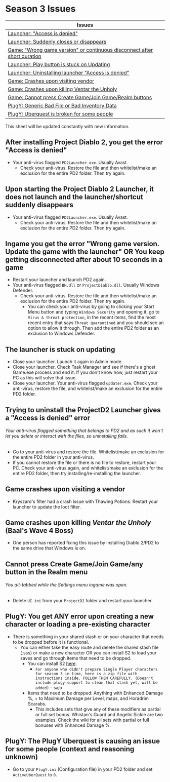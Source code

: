 # Season 3 Issues

| Issues |
| - |
| [Launcher: "Access is denied"](https://github.com/Warren1001/PD2Info/blob/main/Season_3_Issues.md#after-installing-project-diablo-2-you-get-the-error-access-is-denied) |
| [Launcher: Suddenly closes or disappears](https://github.com/Warren1001/PD2Info/blob/main/Season_3_Issues.md#upon-starting-the-project-diablo-2-launcher-it-does-not-launch-and-the-launchershortcut-suddenly-disappears) |
| [Game: "Wrong game version" or continuous disconnect after short duration](https://github.com/Warren1001/PD2Info/blob/main/Season_3_Issues.md#ingame-you-get-the-error-wrong-game-version-update-the-game-with-the-launcher-or-you-keep-getting-disconnected-after-about-10-seconds-in-a-game) |
| [Launcher: Play button is stuck on Updating](https://github.com/Warren1001/PD2Info/blob/main/Season_3_Issues.md#the-launcher-is-stuck-on-updating) |
| [Launcher: Uninstalling launcher "Access is denied"](https://github.com/Warren1001/PD2Info/blob/main/Season_3_Issues.md#trying-to-uninstall-the-projectd2-launcher-gives-a-access-is-denied-error) |
| [Game: Crashes upon visiting vendor](https://github.com/Warren1001/PD2Info/blob/main/Season_3_Issues.md#game-crashes-upon-visiting-a-vendor) |
| [Game: Crashes upon killing Ventar the Unholy](https://github.com/Warren1001/PD2Info/blob/main/Season_3_Issues.md#game-crashes-upon-killing-ventar-the-unholy-baals-wave-4-boss) |
| [Game: Cannot press Create Game/Join Game/Realm buttons](https://github.com/Warren1001/PD2Info/blob/main/Season_3_Issues.md#cannot-press-create-gamejoin-gameany-button-in-the-realm-menu) |
| [PlugY: Generic Bad File or Bad Inventory Data](https://github.com/Warren1001/PD2Info/blob/main/Season_3_Issues.md#you-get-any-error-upon-creating-a-new-character-or-loading-a-pre-existing-character) |
| [PlugY: Uberquest is broken for some people](https://github.com/Warren1001/PD2Info/blob/main/Season_3_Issues.md#the-plugy-uberquest-is-causing-an-issue-for-some-people-context-and-reasoning-unknown) |

This sheet will be updated constantly with new information.

## **After installing Project Diablo 2, you get the error "Access is denied"**
- Your anti-virus flagged `PD2Launcher.exe`. Usually Avast.
  - Check your anti-virus. Restore the file and then whitelist/make an exclusion for the entire PD2 folder. Then try again.

## **Upon starting the Project Diablo 2 Launcher, it does not launch and the launcher/shortcut suddenly disappears**
- Your anti-virus flagged `PD2Launcher.exe`. Usually Avast.
  - Check your anti-virus. Restore the file and then whitelist/make an exclusion for the entire PD2 folder. Then try again.

## **Ingame you get the error "Wrong game version. Update the game with the launcher" OR You keep getting disconnected after about 10 seconds in a game**
- Restart your launcher and launch PD2 again.
- Your anti-virus flagged `BH.dll` or `ProjectDiablo.dll`. Usually Windows Defender.
  - Check your anti-virus. Restore the file and then whitelist/make an exclusion for the entire PD2 folder. Then try again.
    - You can check your anti-virus by going to clicking your Start Menu button and typing `Windows Security` and opening it, go to `Virus & threat protection`, in the recent items, find the most recent entry that says `Threat quarantined` and you should see an option to allow it through. Then add the entire PD2 folder as an exclusion to Windows Defender.

## **The launcher is stuck on updating**
- Close your launcher. Launch it again in Admin mode.
- Close your launcher. Check Task Manager and see if there's a ghost Game.exe process and end it. If you don't know how, just restart your PC as this will solve that issue.
- Close your launcher. Your anti-virus flagged `updater.exe`. Check your anti-virus, restore the file, and whitelist/make an exclusion for the entire PD2 folder.

## **Trying to uninstall the ProjectD2 Launcher gives a "Access is denied" error**
###### Your anti-virus flagged something that belongs to PD2 and as such it won't let you delete or interact with the files, so uninstalling fails.
- Go to your anti-virus and restore the file. Whitelist/make an exclusion for the entire PD2 folder in your anti-virus.
- If you cannot restore the file or there is no file to restore, restart your PC. Check your anti-virus again, and whitelist/make an exclusion for the entire PD2 folder, then try installing/re-installing the launcher.

## **Game crashes upon visiting a vendor**
- Kryszard's filter had a crash issue with Thawing Potions. Restart your launcher to update the loot filter.

## **Game crashes upon killing *Ventar the Unholy* (Baal's Wave 4 Boss)**
- One person has reported fixing this issue by installing Diablo 2/PD2 to the same drive that Windows is on.

## **Cannot press Create Game/Join Game/any button in the Realm menu**
###### You alt-tabbed while the Settings menu ingame was open.
- Delete `UI.ini` from your `ProjectD2` folder and restart your launcher.

## PlugY: You get ANY error upon creating a new character or loading a pre-existing character
- There is something in your shared stash or on your character that needs to be dropped before it is functional.
  - You can either take the easy route and delete the shared stash file (.sss) or make a new character OR you can install S2 to load your saves and go through items that need to be dropped.
    - You can install S2 [here](https://www.mediafire.com/file/xrby5sogoop5ps2/ProjectD2.Season.2.zip/file).
      - `For anyone who didn't prepare Single Player characters for season 3 in time, here is a zip file with instructions inside. FOLLOW THEM CAREFULLY.
(Doesn't include plugy support to clean that stash yet, will be added)` - sajb
    - Items that need to be dropped: Anything with Enhanced Damage %, + to Maximum Damage per Level, maps, and Horadrim Scarabs.
      - This includes sets that give any of these modifiers as partial or full set bonus. Whistan's Guard and Angelic Sickle are two examples. Check the wiki for all sets with partial or full bonuses with Enhanced Damage %.

## **PlugY: The PlugY Uberquest is causing an issue for some people (context and reasoning unknown)**
- Go to your `PlugY.ini` (Configuration file) in your PD2 folder and set `ActiveUberQuest` to `0`.

